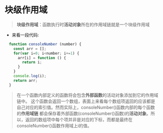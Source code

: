 # 块级作用域
> **块级作用域**：函数执行时**活动对象**所在的作用域链就是一个块级作用域
* 来看一段代码:
```js
  function consoleNumber (number) {
    const arr = [];
    for(var i=0; i<number; i+=1) {
      arr[i] = function () {
        return i;
      }
    }
    console.log(i);
    return arr;
  }
```
> 在一个函数内部定义的函数将会包含**外部函数**的活动对象添加到它的作用域链中。
这个函数会返回一个数组，表面上来看每个数组项返回的应该都是自己对应的索引值。然而实际上，consoleNumber()函数内部的每个函数的**作用域链**
都会保存着外部函数(consoleNumber()函数)的**活动对象**。所以，返回的数组项中每个项并非是对应的下标，而都是最终在consoleNumber()函数作用域上i的值。